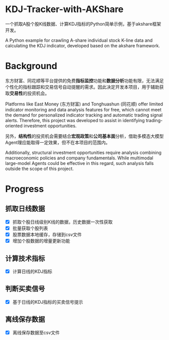 # KDJ-Tracker-with-AKShare

一个抓取A股个股K线数据、计算KDJ指标的Python简单示例，基于akshare框架开发。

A Python example for crawling A-share individual stock K-line data and calculating the KDJ indicator, developed based on the akshare framework.

# Background
东方财富、同花顺等平台提供的免费**指标监控**功能和**数据分析**功能有限，无法满足个性化的指标跟踪和交易信号自动提醒的需求。因此决定开发本项目，用于辅助获取**交易性**的投资机会。

Platforms like ​​East Money​​ (东方财富) and ​​Tonghuashun​​ (同花顺) offer limited ​​indicator monitoring​​ and ​​data analysis​​ features for free, which cannot meet the demand for ​​personalized indicator tracking​​ and ​​automatic trading signal alerts​​. Therefore, this project was developed to assist in identifying ​​trading-oriented​​ investment opportunities.


另外，**结构性**的投资机会需要结合**宏观政策**和**公司基本面**分析，借助多模态大模型Agent理应能取得一定效果，但不在本项目的范围内。

Additionally, ​​structural​​ investment opportunities require analysis combining ​​macroeconomic policies​​ and ​​company fundamentals​​. While multimodal large-model Agents could be effective in this regard, such analysis falls outside the scope of this project.

# Progress
## 抓取日线数据
- [x] 抓取个股日线级别K线的数据，历史数据一次性获取
- [x] 批量获取个股列表
- [x] 股票数据本地缓存，存储到csv文件
- [x] 增加个股数据的增量更新功能
## 计算技术指标
- [x] 计算日线的KDJ指标
## 判断买卖信号
- [x] 基于日线的KDJ指标的买卖信号提示
## 离线保存数据
- [x] 离线保存数据至csv文件
